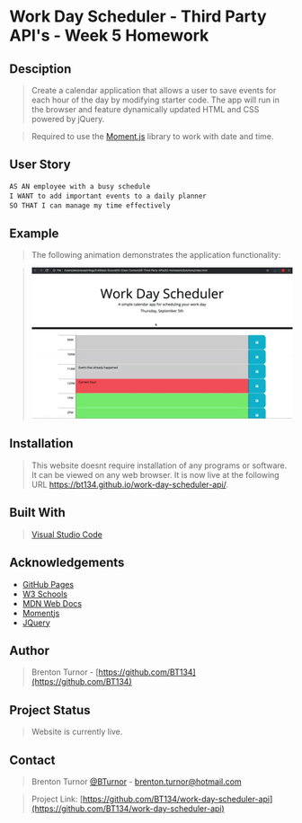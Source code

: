 # Work Day Scheduler - Third Party API's - Week 5 Homework

## Desciption

>Create a calendar application that allows a user to save events for each hour of the day by modifying starter code. The app will run in the browser and feature dynamically updated HTML and CSS powered by jQuery.

>Required to use the [Moment.js](https://momentjs.com/) library to work with date and time. 

## User Story

```md
AS AN employee with a busy schedule
I WANT to add important events to a daily planner
SO THAT I can manage my time effectively
```

## Example

>The following animation demonstrates the application functionality:

><img src="assets\05-third-party-apis-homework-demo.gif" alt="A user clicks on slots on the color-coded calendar and edits the events.">

## Installation

> This website doesnt require installation of any programs or software. It can be viewed on any web browser. It is now live at the following URL https://bt134.github.io/work-day-scheduler-api/. 

## Built With

> [Visual Studio Code](https://code.visualstudio.com/)

## Acknowledgements

* [GitHub Pages](https://pages.github.com)
* [W3 Schools](https://www.w3schools.com/)
* [MDN Web Docs](https://developer.mozilla.org/en-US/)
* [Momentjs](https://momentjs.com/)
* [JQuery](https://api.jquery.com/)

## Author

> Brenton Turnor - [https://github.com/BT134](https://github.com/BT134)

## Project Status

> Website is currently live. 

## Contact 

> Brenton Turnor [@BTurnor](https://twitter.com/BTurnor) - brenton.turnor@hotmail.com

> Project Link: [https://github.com/BT134/work-day-scheduler-api](https://github.com/BT134/work-day-scheduler-api)
